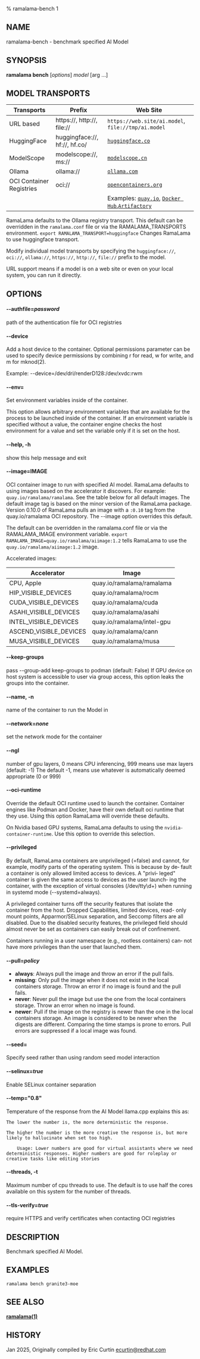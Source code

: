 % ramalama-bench 1

## NAME
ramalama\-bench - benchmark specified AI Model

## SYNOPSIS
**ramalama bench** [*options*] *model* [arg ...]

## MODEL TRANSPORTS

| Transports    | Prefix | Web Site                                            |
| ------------- | ------ | --------------------------------------------------- |
| URL based     | https://, http://, file:// | `https://web.site/ai.model`, `file://tmp/ai.model`|
| HuggingFace   | huggingface://, hf://, hf.co/ | [`huggingface.co`](https://www.huggingface.co)|
| ModelScope    | modelscope://, ms:// | [`modelscope.cn`](https://modelscope.cn/)|
| Ollama        | ollama:// | [`ollama.com`](https://www.ollama.com)|
| OCI Container Registries | oci:// | [`opencontainers.org`](https://opencontainers.org)|
|||Examples: [`quay.io`](https://quay.io),  [`Docker Hub`](https://docker.io),[`Artifactory`](https://artifactory.com)|

RamaLama defaults to the Ollama registry transport. This default can be overridden in the `ramalama.conf` file or via the RAMALAMA_TRANSPORTS
environment. `export RAMALAMA_TRANSPORT=huggingface` Changes RamaLama to use huggingface transport.

Modify individual model transports by specifying the `huggingface://`, `oci://`, `ollama://`, `https://`, `http://`, `file://` prefix to the model.

URL support means if a model is on a web site or even on your local system, you can run it directly.

## OPTIONS

#### **--authfile**=*password*
path of the authentication file for OCI registries

#### **--device**
Add a host device to the container. Optional permissions parameter can
be used to specify device permissions by combining r for read, w for
write, and m for mknod(2).

Example: --device=/dev/dri/renderD128:/dev/xvdc:rwm

#### **--env**=

Set environment variables inside of the container.

This option allows arbitrary environment variables that are available for the
process to be launched inside of the container. If an environment variable is
specified without a value, the container engine checks the host environment
for a value and set the variable only if it is set on the host.

#### **--help**, **-h**
show this help message and exit

#### **--image**=IMAGE
OCI container image to run with specified AI model. RamaLama defaults to using
images based on the accelerator it discovers. For example:
`quay.io/ramalama/ramalama`. See the table below for all default images.
The default image tag is based on the minor version of the RamaLama package.
Version 0.10.0 of RamaLama pulls an image with a `:0.10` tag from the quay.io/ramalama OCI repository. The --image option overrides this default.

The default can be overridden in the ramalama.conf file or via the
RAMALAMA_IMAGE environment variable. `export RAMALAMA_IMAGE=quay.io/ramalama/aiimage:1.2` tells
RamaLama to use the `quay.io/ramalama/aiimage:1.2` image.

Accelerated images:

| Accelerator             | Image                      |
| ------------------------| -------------------------- |
|  CPU, Apple             | quay.io/ramalama/ramalama  |
|  HIP_VISIBLE_DEVICES    | quay.io/ramalama/rocm      |
|  CUDA_VISIBLE_DEVICES   | quay.io/ramalama/cuda      |
|  ASAHI_VISIBLE_DEVICES  | quay.io/ramalama/asahi     |
|  INTEL_VISIBLE_DEVICES  | quay.io/ramalama/intel-gpu |
|  ASCEND_VISIBLE_DEVICES | quay.io/ramalama/cann      |
|  MUSA_VISIBLE_DEVICES   | quay.io/ramalama/musa      |

#### **--keep-groups**
pass --group-add keep-groups to podman (default: False)
If GPU device on host system is accessible to user via group access, this option leaks the groups into the container.

#### **--name**, **-n**
name of the container to run the Model in

#### **--network**=*none*
set the network mode for the container

#### **--ngl**
number of gpu layers, 0 means CPU inferencing, 999 means use max layers (default: -1)
The default -1, means use whatever is automatically deemed appropriate (0 or 999)

#### **--oci-runtime**

Override the default OCI runtime used to launch the container. Container
engines like Podman and Docker, have their own default oci runtime that they
use. Using this option RamaLama will override these defaults.

On Nvidia based GPU systems, RamaLama defaults to using the
`nvidia-container-runtime`. Use this option to override this selection.

#### **--privileged**
By default, RamaLama containers are unprivileged (=false) and cannot, for
example, modify parts of the operating system. This is because by de‐
fault a container is only allowed limited access to devices. A "privi‐
leged" container is given the same access to devices as the user launch‐
ing the container, with the exception of virtual consoles (/dev/tty\d+)
when running in systemd mode (--systemd=always).

A privileged container turns off the security features that isolate the
container from the host. Dropped Capabilities, limited devices, read-
only mount points, Apparmor/SELinux separation, and Seccomp filters are
all disabled. Due to the disabled security features, the privileged
field should almost never be set as containers can easily break out of
confinement.

Containers running in a user namespace (e.g., rootless containers) can‐
not have more privileges than the user that launched them.

#### **--pull**=*policy*

- **always**: Always pull the image and throw an error if the pull fails.
- **missing**: Only pull the image when it does not exist in the local containers storage. Throw an error if no image is found and the pull fails.
- **never**: Never pull the image but use the one from the local containers storage. Throw an error when no image is found.
- **newer**: Pull if the image on the registry is newer than the one in the local containers storage. An image is considered to be newer when the digests are different. Comparing the time stamps is prone to errors. Pull errors are suppressed if a local image was found.

#### **--seed**=
Specify seed rather than using random seed model interaction

#### **--selinux**=*true*
Enable SELinux container separation

#### **--temp**="0.8"
Temperature of the response from the AI Model
llama.cpp explains this as:

    The lower the number is, the more deterministic the response.

    The higher the number is the more creative the response is, but more likely to hallucinate when set too high.

        Usage: Lower numbers are good for virtual assistants where we need deterministic responses. Higher numbers are good for roleplay or creative tasks like editing stories

#### **--threads**, **-t**
Maximum number of cpu threads to use.
The default is to use half the cores available on this system for the number of threads.

#### **--tls-verify**=*true*
require HTTPS and verify certificates when contacting OCI registries

## DESCRIPTION
Benchmark specified AI Model.

## EXAMPLES

```
ramalama bench granite3-moe
```

## SEE ALSO
**[ramalama(1)](ramalama.1.md)**

## HISTORY
Jan 2025, Originally compiled by Eric Curtin <ecurtin@redhat.com>
